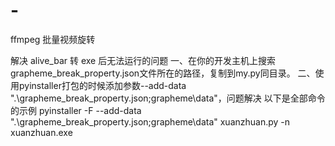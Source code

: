 # -
ffmpeg 批量视频旋转 

解决 alive_bar 转 exe 后无法运行的问题
一、在你的开发主机上搜索grapheme_break_property.json文件所在的路径，复制到my.py同目录。
二、使用pyinstaller打包的时候添加参数--add-data ".\grapheme_break_property.json;grapheme\data"，问题解决
以下是全部命令的示例
pyinstaller -F --add-data ".\grapheme_break_property.json;grapheme\data"  xuanzhuan.py -n xuanzhuan.exe
